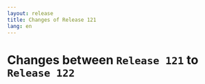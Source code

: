 ```yaml
---
layout: release
title: Changes of Release 121
lang: en
---
```


# Changes between `Release 121` to `Release 122`

